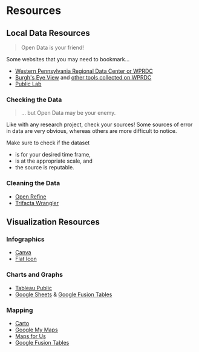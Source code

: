 # Resources


## Local Data Resources

> Open Data is your friend! 

Some websites that you may need to bookmark...

* [Western Pennsylvania Regional Data Center or WPRDC](http://www.wprdc.org/) 
* [Burgh's Eye View](https://pittsburghpa.shinyapps.io/BurghsEyeView/) and [other tools collected on WPRDC](https://tools.wprdc.org/)
* [Public Lab](https://publiclab.org/methods)


### Checking the Data

> ... but Open Data may be your enemy.

Like with any research project, check your sources!  Some sources of error in data are very obvious, whereas others are more difficult to notice. 

Make sure to check if the dataset

* is for your desired time frame,
* is at the appropriate scale, and
* the source is reputable.


### Cleaning the Data

* [Open Refine](http://openrefine.org/)
* [Trifacta Wrangler](https://www.trifacta.com/products/wrangler/)


## Visualization Resources


### Infographics

* [Canva](https://www.canva.com/)
* [Flat Icon](https://www.flaticon.com/)


### Charts and Graphs

* [Tableau Public](https://public.tableau.com/en-us/s/)
* [Google Sheets](https://www.google.com/sheets/) & [Google Fusion Tables](https://sites.google.com/site/fusiontablestalks/stories#UI)


### Mapping

* [Carto](https://carto.com/)
* [Google My Maps](https://www.google.com/mymaps)
* [Maps for Us](https://mapsfor.us/)
* [Google Fusion Tables](https://sites.google.com/site/fusiontablestalks/stories#UI)
